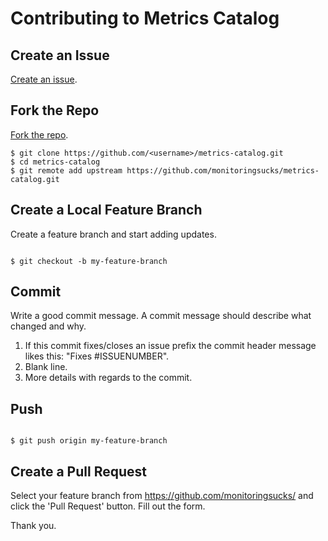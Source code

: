 # Contributing to Metrics Catalog

## Create an Issue

[Create an issue](https://github.com/monitoringsucks/metrics-catalog/issues). 

## Fork the Repo

[Fork the repo](https://github.com/monitoringsucks/metrics-catalog/fork).

```
$ git clone https://github.com/<username>/metrics-catalog.git
$ cd metrics-catalog
$ git remote add upstream https://github.com/monitoringsucks/metrics-catalog.git
```

## Create a Local Feature Branch

Create a feature branch and start adding updates.

```

$ git checkout -b my-feature-branch

```

## Commit

Write a good commit message. A commit message should describe what changed and why. 


1. If this commit fixes/closes an issue prefix the commit header message likes this: "Fixes #ISSUENUMBER".
2. Blank line.
3. More details with regards to the commit. 

## Push

```

$ git push origin my-feature-branch

```

## Create a Pull Request

Select your feature branch from https://github.com/monitoringsucks/ and click the 'Pull Request' button. Fill out the form. 

Thank you. 